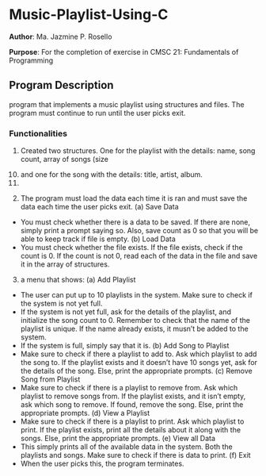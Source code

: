 # Music-Playlist-Using-C

**Author**: Ma. Jazmine P. Rosello

**Purpose**: For the completion of exercise in CMSC 21: Fundamentals of Programming

## Program Description

program that implements a music playlist using structures and files. The program must continue to run
until the user picks exit.

### Functionalities

1. Created two structures. One for the playlist with the details: name, song count, array of songs (size
10) and one for the song with the details: title, artist, album.
11) 
2. The program must load the data each time it is ran and must save the data each time the user picks exit.
(a) Save Data
- You must check whether there is a data to be saved. If there are none, simply print a prompt saying
so. Also, save count as 0 so that you will be able to keep track if file is empty.
(b) Load Data
- You must check whether the file exists. If the file exists, check if the count is 0. If the count is not
0, read each of the data in the file and save it in the array of structures.

3. a menu that shows:
(a) Add Playlist
- The user can put up to 10 playlists in the system. Make sure to check if the system is not yet full.
- If the system is not yet full, ask for the details of the playlist, and initialize the song count to 0.
Remember to check that the name of the playlist is unique. If the name already exists, it musn’t be
added to the system.
- If the system is full, simply say that it is.
(b) Add Song to Playlist
- Make sure to check if there a playlist to add to. Ask which playlist to add the song to. If the playlist
exists and it doesn’t have 10 songs yet, ask for the details of the song. Else, print the appropriate
prompts.
(c) Remove Song from Playlist
- Make sure to check if there is a playlist to remove from. Ask which playlist to remove songs from.
If the playlist exists, and it isn’t empty, ask which song to remove. If found, remove the song. Else,
print the appropriate prompts.
(d) View a Playlist
- Make sure to check if there is a playlist to print. Ask which playlist to print. If the playlist exists,
print all the details about it along with the songs. Else, print the appropriate prompts.
(e) View all Data
- This simply prints all of the available data in the system. Both the playlists and songs. Make sure
to check if there is data to print.
(f) Exit
- When the user picks this, the program terminates.
